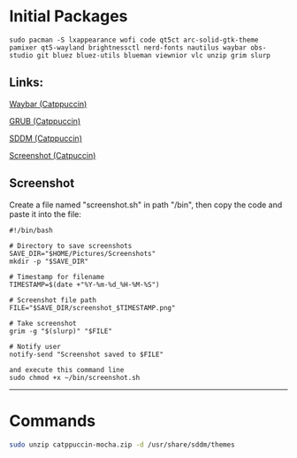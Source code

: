 # Initial Packages
```
sudo pacman -S lxappearance wofi code qt5ct arc-solid-gtk-theme pamixer qt5-wayland brightnessctl nerd-fonts nautilus waybar obs-studio git bluez bluez-utils blueman viewnior vlc unzip grim slurp
```

## Links:
[Waybar (Catppuccin)](https://github.com/catppuccin/waybar/tree/main)

[GRUB (Catppuccin)](https://github.com/catppuccin/grub)

[SDDM (Catppuccin)](https://github.com/catppuccin/sddm)

[Screenshot (Catpuccin)](https://github.com/emersion/grim)


## Screenshot

Create a file named "screenshot.sh" in path "/bin", then copy the code and paste it into the file:
```
#!/bin/bash

# Directory to save screenshots
SAVE_DIR="$HOME/Pictures/Screenshots"
mkdir -p "$SAVE_DIR"

# Timestamp for filename
TIMESTAMP=$(date +"%Y-%m-%d_%H-%M-%S")

# Screenshot file path
FILE="$SAVE_DIR/screenshot_$TIMESTAMP.png"

# Take screenshot
grim -g "$(slurp)" "$FILE"

# Notify user
notify-send "Screenshot saved to $FILE"

and execute this command line
sudo chmod +x ~/bin/screenshot.sh
```
-------------------------------------------------

# Commands
```bash
sudo unzip catppuccin-mocha.zip -d /usr/share/sddm/themes
```
